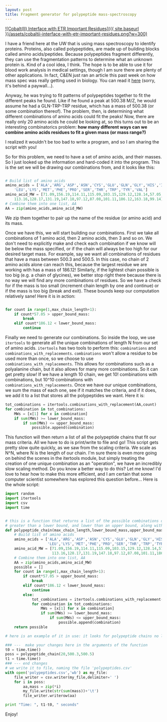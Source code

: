 ```yaml
--- 
layout: post 
title: Fragment generator for polypeptide mass-spectroscopy 
---
```


[![Cobalt(II) Interface with ETR Important Residues]({{ site.baseurl }}/assets/cobaltii-interface-with-etr-important-residues.png?w=300)](http://joshuagoings.files.wordpress.com/2013/10/cobaltii-interface-with-etr-important-residues.png)

I have a friend here at the UW that is using mass spectroscopy to identify proteins. Proteins, also called polypeptides, are made up of building blocks called amino acids/peptides. Because polypeptides fragment differently, they can use the fragmentation patterns to determine what an unknown protein is. Kind of a cool idea, I think. The hope is to be able to use it for blood work analysis in medical settings, though I am sure there are plenty of other applications. In fact, C&EN just ran an article this past week on how mass spec was really getting used in biology. You can read it [here](http://cen.acs.org/articles/91/i42/Mass-Specs-Century-Change.html) (sorry, it's behind a paywall...).

Anyway, he was trying to fit patterns of polypeptides together to fit the different peaks he found. Like if he found a peak at 500.38 M/Z, he would assume he had a GLN-TRP-TRP residue, which has a mass of 500.38 (or some combination thereof). The problem, then, is determining what different combinations of amino acids could fit the peaks! Now, there are really only 20 amino acids he could be looking at, so this turns out to be an interesting combinatorics problem: **how many different ways can we combine amino acids residues to fit a given mass (or mass range?)**

I realized it wouldn't be too bad to write a program, and so I am sharing the script with you!

So for this problem, we need to have a set of amino acids, and their masses. So I just looked up the information and hard-coded it into the program. This is the set we will be drawing our combinations from, and it looks like this:

```python

# Build list of amino acids  
amino_acids = ['ALA','ARG','ASP','ASN','CYS','GLU','GLN','GLY','HIS','ILE', \  
    'LEU','LYS','MET','PHE','PRO','SER','THR','TRP','TYR','VAL']  
amino_acid_MW = [71.09,156.19,114.11,115.09,103.15,129.12,128.14,57.05,137.14,113.16, \  
    113.16,128.17,131.19,147.18,97.12,87.08,101.11,186.12,163.18,99.14]  
# Combine them into one list, AA  
AA = zip(amino_acids,amino_acid_MW)

```

We zip them together to pair up the name of the residue (or amino acid) and its mass.

Once we have this, we will start building our combinations. First we take all combinations of 1 amino acid, then 2 amino acids, then 3 and so on. We don't need to explicitly make and check each combination if we know will be below the mass specified, or if the chain will always be too high for our desired target mass. For example, say we want all combinations of residues that have a mass between 500.3 and 500.5. In this case, no chain of 2 amino acids alone can reach this, because the largest residue we are working with has a mass of 186.12! Similarly, if the lightest chain possible is too big (e.g. a chain of glycines), we better stop right there because there is no way we will find any more combinations of residues. So we have a check for if the mass is too small (increment chain length by one and continue) or if the mass is too big (break and exit). These bounds keep our computation relatively sane! Here it is in action:

```python

for count in range(1,max_chain_length+1):  
    if count*57.05 > upper_bound_mass:  
        break  
    elif count*186.12 < lower_bound_mass:  
        continue  
```

Finally we need to generate our combinations. So inside the loop, we use `itertools` to generate all the unique combinations of length N from our set of amino acids. `itertools` has two tools to perform this: `combinations` and `combinations_with_replacements`. `combinations` won't allow a residue to be used more than once, so we choose to use `combinations_with_replacements`. This allows for combinations such as a polyalanine chain, but it also allows for many more combinations. So it can get pretty slow! If we have a length 10 chain, we get 10! combinations with combinations, but 10^10 combinations with `combinations_with_replacements`. Once we have our unique combinations, we sum the mass of each one, see if it matches the criteria, and if it does, we add it to a list that stores all the polypeptides we want. Here it is:

```python  
tot_combinations = itertools.combinations_with_replacement(AA,count)  
for combination in tot_combinations:  
    MWs = [x[1] for x in combination]  
    if sum(MWs) >= lower_bound_mass:  
        if sum(MWs) <= upper_bound_mass:  
            possible.append(combination) 
```

This function will then return a list of all the polypeptide chains that fit our mass criteria. All we have to do is print/write to file and go! This script gets pretty slow quite quickly, as we saw from the scaling criteria. We scale as N^N, where N is the length of our chain. I'm sure there is even more going on behind the scenes in the itertools module, but simply treating the creation of one unique combination as an "operation", we have an incredibly slow scaling method. Do you know a better way to do this? Let me know! I'd love to hear how to make this more efficient, and I am certain that some computer scientist somewhere has explored this question before... Here is the whole script:

```python  
import random
import itertools
import csv
import time


# this is a function that returns a list of the possible combinations of amino acids that have a mass (in daltons) 
# greater than a lower bound, and lower than an upper bound, along with a maximum polypeptide chain length
def polypeptide_chain(max_chain_length,lower_bound_mass,upper_bound_mass):
    # Build list of amino acids
    amino_acids = ['ALA','ARG','ASP','ASN','CYS','GLU','GLN','GLY','HIS','ILE', \
                   'LEU','LYS','MET','PHE','PRO','SER','THR','TRP','TYR','VAL']
    amino_acid_MW = [71.09,156.19,114.11,115.09,103.15,129.12,128.14,57.05,137.14,113.16, \
                     113.16,128.17,131.19,147.18,97.12,87.08,101.11,186.12,163.18,99.14]
    # Combine them into one list, AA
    AA = zip(amino_acids,amino_acid_MW)
    possible = []
    for count in range(1,max_chain_length+1):
        if count*57.05 > upper_bound_mass:
            break
        elif count*186.12 < lower_bound_mass:
            continue
        else:
            tot_combinations = itertools.combinations_with_replacement(AA,count)
            for combination in tot_combinations:
                MWs = [x[1] for x in combination]
                if sum(MWs) >= lower_bound_mass:
                    if sum(MWs) <= upper_bound_mass:
                        possible.append(combination)
    return possible               

# here is an example of it in use: it looks for polypeptide chains no longer than 20 amino acids, with a combined mass between 949.9 Da and 950.1 Da

### ---  make your changes here in the arguments of the function
t0 = time.time()
poss = polypeptide_chain(20,500.3,500.5)   
t1 = time.time()
### --- end changes
# we write it to file, naming the file 'polypeptides.csv'
with open('polypeptides.csv','wb') as my_file:
    file_writer = csv.writer(my_file,delimiter=' ')
    for i in poss:
        aa,mass = zip(*i)        
        my_file.write(str(sum(mass))+'\t')
        file_writer.writerow(aa)

print "Time: ", t1-t0, " seconds"
```

Enjoy!  


